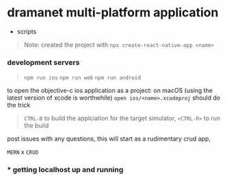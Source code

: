 # dramanet multi-platform application


* scripts
> Note: created the project with `npx create-react-native-app <name>`

### development servers

> `npm run ios`
> `npm run web`
> `npm run android`

to open the objective-c ios application as a project:
on macOS (using the latest version of xcode is worthwhile) `open ios/<name>.xcodeproj` should do the trick
>`CTRL-B` to build the applciation for the target simulator, `<CTRL-R>` to run the build

post issues with any questions,
this will start as a rudimentary crud app,

`MERN` x `CRUD`

### * getting localhost up and running

